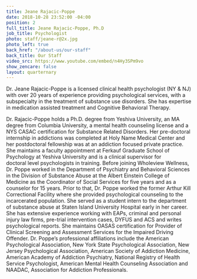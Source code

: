 ```yaml
---
title: Jeane Rajacic-Poppe
date: 2018-10-28 23:52:00 -04:00
position: 2
full_title: Jeane Rajacic-Poppe, Ph.D
job_title: Psychologist
photo: staff/jeane-r@2x.jpg
photo_left: true
back_href: "/about-us/our-staff"
back_title: Our Staff
video_src: https://www.youtube.com/embed/n4Hy3SPm9vo
show_zencare: false
layout: quarternary
---
```


Dr. Jeane Rajacic-Poppe is a licensed clinical health psychologist (NY & NJ) with over 20 years of experience providing psychological services, with a subspecialty in the treatment of substance use disorders.   She has expertise in medication assisted treatment and Cognitive Behavioral Therapy.

Dr. Rajacic-Poppe holds a Ph.D. degree from Yeshiva University, an MA degree from Columbia University, a mental health counseling license and a NYS CASAC certification for Substance Related Disorders.   Her pre-doctoral internship in addictions was completed at Holy Name Medical Center and her postdoctoral fellowship was at an addiction focused private practice. She maintains a faculty appointment at Ferkauf Graduate School of Psychology at Yeshiva University and is a clinical supervisor for doctoral level psychologists in training.  Before joining Wholeview Wellness, Dr. Poppe worked in the Department of Psychiatry and Behavioral Sciences in the Division of Substance Abuse at the Albert Einstein College of Medicine as the Coordinator of Social Services for five years and as a counselor for 15 years. Prior to that, Dr. Poppe worked the former Arthur Kill Correctional Facility where she provided psychological counseling to the incarcerated population. She served as a student intern to the department of substance abuse at Staten Island University Hospital early in her career.  She has extensive experience working with EAPs, criminal and personal injury law firms, pre-trial intervention cases, DYFUS and ACS and writes psychological reports.  She maintains OASAS certification for Provider of Clinical Screening and Assessment Services for the Impaired Driving Offender.  Dr. Poppe’s professional affiliations include the American Psychological Association, New York State Psychological Association, New Jersey Psychological Association, American Society of Addiction Medicine, American Academy of Addiction Psychiatry, National Registry of Health Service Psychologist, American Mental Health Counseling Association and NAADAC, Association for Addiction Professionals.
